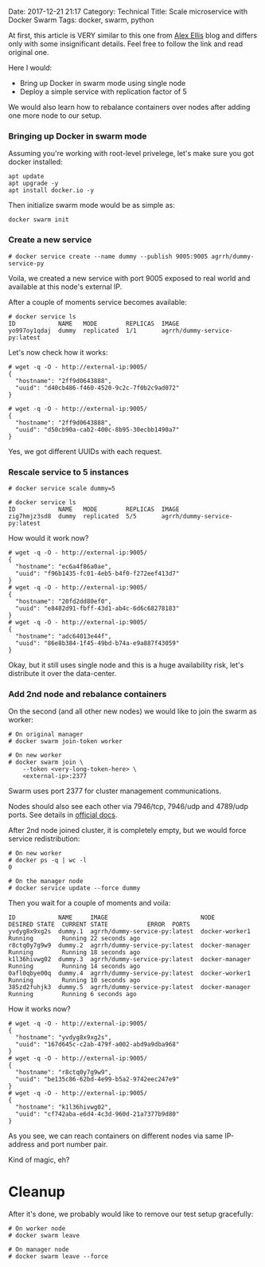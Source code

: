 Date: 2017-12-21 21:17
Category: Technical
Title: Scale microservice with Docker Swarm
Tags: docker, swarm, python

At first, this article is VERY similar to this one from [Alex Ellis](https://blog.alexellis.io/microservice-swarm-mode/) blog and differs only with some insignificant details. Feel free to follow the link and read original one.

Here I would:

- Bring up Docker in swarm mode using single node
- Deploy a simple service with replication factor of 5

We would also learn how to rebalance containers over nodes after adding one more node to our setup.

### Bringing up Docker in swarm mode

Assuming you're working with root-level privelege, let's make sure you got docker installed:

```
apt update
apt upgrade -y
apt install docker.io -y
```

Then initialize swarm mode would be as simple as:

```
docker swarm init
```

### Create a new service

```
# docker service create --name dummy --publish 9005:9005 agrrh/dummy-service-py
```

Voila, we created a new service with port 9005 exposed to real world and available at this node's external IP.

After a couple of moments service becomes available:

```
# docker service ls
ID            NAME   MODE        REPLICAS  IMAGE
yo997oy1qdaj  dummy  replicated  1/1       agrrh/dummy-service-py:latest
```

Let's now check how it works:

```
# wget -q -O - http://external-ip:9005/
{
  "hostname": "2ff9d0643888",
  "uuid": "d40cb486-f460-4520-9c2c-7f0b2c9ad072"
}

# wget -q -O - http://external-ip:9005/
{
  "hostname": "2ff9d0643888",
  "uuid": "d50cb90a-cab2-400c-8b95-30ecbb1490a7"
}
```

Yes, we got different UUIDs with each request.

### Rescale service to 5 instances

```
# docker service scale dummy=5

# docker service ls
ID            NAME   MODE        REPLICAS  IMAGE
zig7hmjz3sd8  dummy  replicated  5/5       agrrh/dummy-service-py:latest
```

How would it work now?

```
# wget -q -O - http://external-ip:9005/
{
  "hostname": "ec6a4f86a0ae",
  "uuid": "f96b1435-fc01-4eb5-b4f0-f272eef413d7"
}
# wget -q -O - http://external-ip:9005/
{
  "hostname": "20fd2dd80ef0",
  "uuid": "e8482d91-fbff-43d1-ab4c-6d6c68278183"
}
# wget -q -O - http://external-ip:9005/
{
  "hostname": "adc64013e44f",
  "uuid": "86e8b384-1f45-49bd-b74a-e9a887f43059"
}
```

Okay, but it still uses single node and this is a huge availability risk, let's distribute it over the data-center.

### Add 2nd node and rebalance containers

On the second (and all other new nodes) we would like to join the swarm as worker:

```
# On original manager
# docker swarm join-token worker

# On new worker
# docker swarm join \
    --token <very-long-token-here> \
    <external-ip>:2377
```

Swarm uses port 2377 for cluster management communications.

Nodes should also see each other via 7946/tcp, 7946/udp and 4789/udp ports. See details in [official docs](https://docs.docker.com/engine/swarm/swarm-tutorial/#open-protocols-and-ports-between-the-hosts).

After 2nd node joined cluster, it is completely empty, but we would force service redistribution:

```
# On new worker
# docker ps -q | wc -l
0

# On the manager node
# docker service update --force dummy
```

Then you wait for a couple of moments and voila:

```
ID            NAME     IMAGE                          NODE            DESIRED STATE  CURRENT STATE           ERROR  PORTS
yvdyg8x9xg2s  dummy.1  agrrh/dummy-service-py:latest  docker-worker1  Running        Running 22 seconds ago         
r8ctq0y7g9w9  dummy.2  agrrh/dummy-service-py:latest  docker-manager  Running        Running 18 seconds ago         
k1l36hivwg02  dummy.3  agrrh/dummy-service-py:latest  docker-manager  Running        Running 14 seconds ago         
0afl0qbye00q  dummy.4  agrrh/dummy-service-py:latest  docker-worker1  Running        Running 10 seconds ago         
385zd2fuhjk3  dummy.5  agrrh/dummy-service-py:latest  docker-manager  Running        Running 6 seconds ago
```

How it works now?

```
# wget -q -O - http://external-ip:9005/
{
  "hostname": "yvdyg8x9xg2s",
  "uuid": "167d645c-c2ab-479f-a002-abd9a9dba968"
}
# wget -q -O - http://external-ip:9005/
{
  "hostname": "r8ctq0y7g9w9",
  "uuid": "be135c86-62bd-4e99-b5a2-9742eec247e9"
}
# wget -q -O - http://external-ip:9005/
{
  "hostname": "k1l36hivwg02",
  "uuid": "cf742aba-e6d4-4c3d-960d-21a7377b9d80"
}
```

As you see, we can reach containers on different nodes via same IP-address and port number pair.

Kind of magic, eh?

# Cleanup

After it's done, we probably would like to remove our test setup gracefully:

```
# On worker node
# docker swarm leave

# On manager node
# docker swarm leave --force
```
